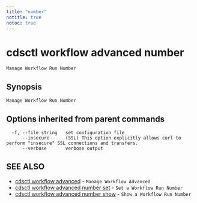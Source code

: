 ```yaml
---
title: "number"
notitle: true
notoc: true
---
```

# cdsctl workflow advanced number

`Manage Workflow Run Number`

## Synopsis

`Manage Workflow Run Number`

## Options inherited from parent commands

```
  -f, --file string   set configuration file
      --insecure      (SSL) This option explicitly allows curl to perform "insecure" SSL connections and transfers.
      --verbose       verbose output
```

## SEE ALSO

* [cdsctl workflow advanced](/docs/components/cdsctl/workflow/advanced/)	 - `Manage Workflow Advanced`
* [cdsctl workflow advanced number set](/docs/components/cdsctl/workflow/advanced/number/set/)	 - `Set a Workflow Run Number`
* [cdsctl workflow advanced number show](/docs/components/cdsctl/workflow/advanced/number/show/)	 - `Show a Workflow Run Number`

